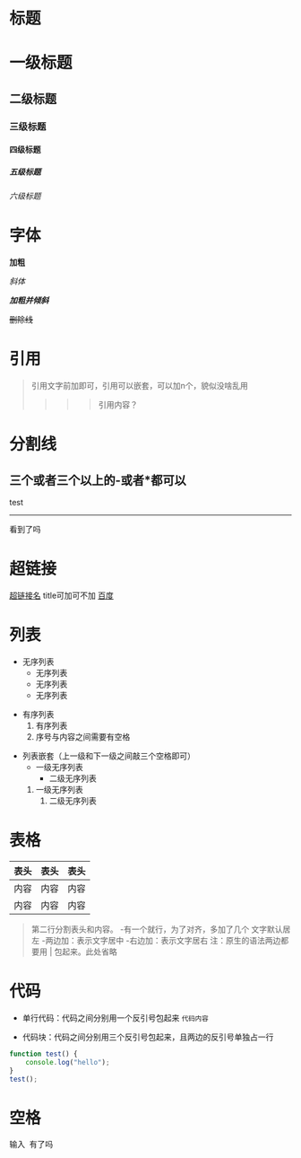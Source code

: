 # 标题
# 一级标题
## 二级标题
### 三级标题
#### 四级标题
##### 五级标题
###### 六级标题

# 字体
**加粗** 

*斜体* 

***加粗并倾斜*** 

~~删除线~~ 

# 引用
>引用文字前加即可，引用可以嵌套，可以加n个，貌似没啥乱用
>>>>引用内容？

# 分割线
三个或者三个以上的-或者*都可以
----
test
***
看到了吗 



# 超链接 
[超链接名](超链接地址 "超链接title")
title可加可不加
[百度](http://baidu.com)

# 列表
* 无序列表
   - 无序列表
   + 无序列表
   * 无序列表

+ 有序列表
   1. 有序列表
   2. 序号与内容之间需要有空格

- 列表嵌套（上一级和下一级之间敲三个空格即可）
   * 一级无序列表
      * 二级无序列表
   1. 一级无序列表
      1. 二级无序列表

# 表格
|表头|表头|表头|
---|---:|---:
内容|内容|内容
内容|内容|内容

>第二行分割表头和内容。
-有一个就行，为了对齐，多加了几个
文字默认居左
-两边加：表示文字居中
-右边加：表示文字居右
注：原生的语法两边都要用 | 包起来。此处省略

# 代码
* 单行代码：代码之间分别用一个反引号包起来
`代码内容`

* 代码块：代码之间分别用三个反引号包起来，且两边的反引号单独占一行
```js
function test() {
    console.log("hello");
}
test();
```

# 空格
输入&nbsp;&nbsp;有了吗

